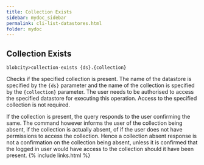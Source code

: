 ```yaml
---
title: Collection Exists
sidebar: mydoc_sidebar
permalink: cli-list-datastores.html
folder: mydoc
---
```


## Collection Exists

```
blobcity>collection-exists {ds}.{collection}
```

Checks if the specified collection is present. The name of the datastore is specified by the `{ds}` parameter and the name of the collection is specified by the `{collection}` parameter. The user needs to be authorised to access the specified datastore for executing this operation. Access to the specified collection is not required.

If the collection is present, the query responds to the user confirming the same. The command however informs the user of the collection being absent, if the collection is actually absent, of if the user does not have permissions to access the collection. Hence a collection absent response is not a confirmation on the collection being absent, unless it is confirmed that the logged in user would have access to the collection should it have been present.
{% include links.html %}
